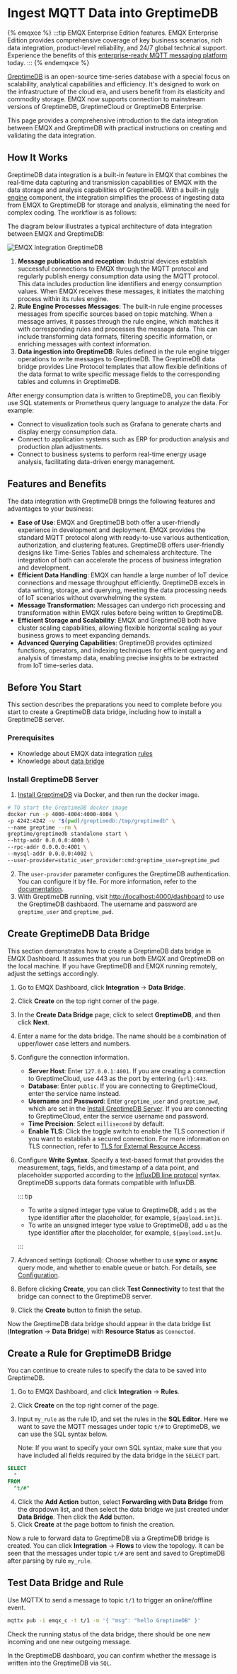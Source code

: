 # Ingest MQTT Data into GreptimeDB

{% emqxce %}
:::tip
EMQX Enterprise Edition features. EMQX Enterprise Edition provides comprehensive coverage of key business scenarios, rich data integration, product-level reliability, and 24/7 global technical support. Experience the benefits of this [enterprise-ready MQTT messaging platform](https://www.emqx.com/en/try?product=enterprise) today.
:::
{% endemqxce %}

[GreptimeDB](https://github.com/GreptimeTeam/greptimedb) is an open-source time-series database with a special focus on scalability, analytical capabilities and efficiency. It's designed to work on the infrastructure of the cloud era, and users benefit from its elasticity and commodity storage. EMQX now supports connection to mainstream versions of GreptimeDB, GreptimeCloud or GreptimeDB Enterprise.

This page provides a comprehensive introduction to the data integration between EMQX and GreptimeDB with practical instructions on creating and validating the data integration.

## How It Works

GreptimeDB data integration is a built-in feature in EMQX that combines the real-time data capturing and transmission capabilities of EMQX with the data storage and analysis capabilities of GreptimeDB. With a built-in [rule engine](./rules.md) component, the integration simplifies the process of ingesting data from EMQX to GreptimeDB for storage and analysis, eliminating the need for complex coding. The workflow is as follows:

The diagram below illustrates a typical architecture of data integration between EMQX and GreptimeDB:

![EMQX Integration GreptimeDB](./assets/emqx-integration-greptimedb)

1. **Message publication and reception**: Industrial devices establish successful connections to EMQX through the MQTT protocol and regularly publish energy consumption data using the MQTT protocol. This data includes production line identifiers and energy consumption values. When EMQX receives these messages, it initiates the matching process within its rules engine.  
2. **Rule Engine Processes Messages**: The built-in rule engine processes messages from specific sources based on topic matching. When a message arrives, it passes through the rule engine, which matches it with corresponding rules and processes the message data. This can include transforming data formats, filtering specific information, or enriching messages with context information.
3. **Data ingestion into GreptimeDB**: Rules defined in the rule engine trigger operations to write messages to GreptimeDB. The GreptimeDB data bridge provides Line Protocol templates that allow flexible definitions of the data format to write specific message fields to the corresponding tables and columns in GreptimeDB.

After energy consumption data is written to GreptimeDB, you can flexibly use SQL statements or Prometheus query language to analyze the data. For example:

- Connect to visualization tools such as Grafana to generate charts and display energy consumption data.
- Connect to application systems such as ERP for production analysis and production plan adjustments.
- Connect to business systems to perform real-time energy usage analysis, facilitating data-driven energy management.

## Features and Benefits

The data integration with GreptimeDB brings the following features and advantages to your business:

- **Ease of Use**: EMQX and GreptimeDB both offer a user-friendly experience in development and deployment. EMQX provides the standard MQTT protocol along with ready-to-use various authentication, authorization, and clustering features. GreptimeDB offers user-friendly designs like Time-Series Tables and schemaless architecture. The integration of both can accelerate the process of business integration and development.
- **Efficient Data Handling**: EMQX can handle a large number of IoT device connections and message throughput efficiently. GreptimeDB excels in data writing, storage, and querying, meeting the data processing needs of IoT scenarios without overwhelming the system.
- **Message Transformation**: Messages can undergo rich processing and transformation within EMQX rules before being written to GreptimeDB.
- **Efficient Storage and Scalability**: EMQX and GreptimeDB both have cluster scaling capabilities, allowing flexible horizontal scaling as your business grows to meet expanding demands.
- **Advanced Querying Capabilities**: GreptimeDB provides optimized functions, operators, and indexing techniques for efficient querying and analysis of timestamp data, enabling precise insights to be extracted from IoT time-series data.

## Before You Start

This section describes the preparations you need to complete before you start to create a GreptimeDB data bridge, including how to install a GreptimeDB server.

### Prerequisites

- Knowledge about EMQX data integration [rules](./rules.md)
- Knowledge about [data bridge](./data-bridges.md)

### Install GreptimeDB Server

1. [Install GreptimeDB](https://greptime.com/download) via Docker, and then run the docker image.

```bash
# TO start the GreptimeDB docker image
docker run -p 4000-4004:4000-4004 \
-p 4242:4242 -v "$(pwd)/greptimedb:/tmp/greptimedb" \
--name greptime --rm \
greptime/greptimedb standalone start \
--http-addr 0.0.0.0:4000 \
--rpc-addr 0.0.0.0:4001 \
--mysql-addr 0.0.0.0:4002 \
--user-provider=static_user_provider:cmd:greptime_user=greptime_pwd

```

2. The `user-provider` parameter configures the GreptimeDB authentication. You can configure it by file. For more information, refer to the [documentation](https://docs.greptime.com/user-guide/clients/authentication#authentication).
3. With GreptimeDB running, visit [http://localhost:4000/dashboard](http://localhost:4000/dashboard) to use the GreptimeDB dashbaord. The username and password are `greptime_user` and `greptime_pwd`.

## Create GreptimeDB Data Bridge

This section demonstrates how to create a GreptimeDB data bridge in EMQX Dashboard. It assumes that you run both EMQX and GreptimeDB on the local machine. If you have GreptimeDB and EMQX running remotely, adjust the settings accordingly.

1. Go to EMQX Dashboard, click **Integration** -> **Data Bridge**.

2. Click **Create** on the top right corner of the page.

3. In the **Create Data Bridge** page, click to select **GreptimeDB**, and then click **Next**.

4. Enter a name for the data bridge. The name should be a combination of upper/lower case letters and numbers. 

5. Configure the connection information.
   - **Server Host**: Enter `127.0.0.1:4001`. If you are creating a connection to GreptimeCloud, use 443 as the port by entering `{url}:443`.
   - **Database**: Enter `public`. If you are connecting to GreptimeCloud, enter the service name instead.
   - **Username** and **Password**: Enter `greptime_user` and `greptime_pwd`, which are set in the [Install GreptimeDB Server](#install-greptimedb-server). If you are connecting to GreptimeCloud, enter the service username and password.
   - **Time Precision**: Select `millisecond` by default. 
   - **Enable TLS**: Click the toggle switch to enable the TLS connection if you want to establish a secured connection. For more information on TLS connection, refer to [TLS for External Resource Access](../network/overview.md#tls-for-external-resource-access).

6. Configure **Write Syntax**. Specify a text-based format that provides the measurement, tags, fields, and timestamp of a data point, and placeholder supported according to the [InfluxDB line protocol](https://docs.influxdata.com/influxdb/v2.3/reference/syntax/line-protocol/) syntax. GreptimeDB supports data formats compatible with InfluxDB. <!--Select the data format as **JSON** or **Line Protocol**,-->

   <!--For **JSON** format, define data parsing method, including **Measurement**, **Timestamp**, **Fields,** and **Tags**. Note: All key values can be variables and you can also follow the [InfluxDB line protocol](https://docs.influxdata.com/influxdb/v2.5/reference/syntax/line-protocol/) to set them.-->

   <!--For **Line Protocol** format, specify a text-based format that provides the measurement, tags, fields, and timestamp of a data point, and placeholder supported according to the [InfluxDB line protocol](https://docs.influxdata.com/influxdb/v2.3/reference/syntax/line-protocol/) syntax.-->

   ::: tip

   - To write a signed integer type value to GreptimeDB, add `i` as the type identifier after the placeholder, for example, `${payload.int}i`.
   - To write an unsigned integer type value to GreptimeDB, add `u` as the type identifier after the placeholder, for example, `${payload.int}u`. 

   :::

7. Advanced settings (optional): Choose whether to use **sync** or **async** query mode, and whether to enable queue or batch. For details, see [Configuration](./data-bridges.md).

8. Before clicking **Create**, you can click **Test Connectivity** to test that the bridge can connect to the GreptimeDB server.

9. Click the **Create** button to finish the setup.

Now the GreptimeDB data bridge should appear in the data bridge list (**Integration** -> **Data Bridge**) with **Resource Status** as `Connected`.

## Create a Rule for GreptimeDB Bridge

You can continue to create rules to specify the data to be saved into GreptimeDB.

1. Go to EMQX Dashboard, and click **Integration** -> **Rules**.

2. Click **Create** on the top right corner of the page.

3. Input `my_rule` as the rule ID, and set the rules in the **SQL Editor**. Here we want to save the MQTT messages under topic `t/#`  to GreptimeDB, we can use the SQL syntax below. 

   Note: If you want to specify your own SQL syntax, make sure that you have included all fields required by the data bridge in the `SELECT` part.

  ```sql
  SELECT
    *
  FROM
    "t/#"
  ```

4. Click the **Add Action** button, select **Forwarding with Data Bridge** from the dropdown list, and then select the data bridge we just created under **Data Bridge**. Then click the **Add** button.
5. Click **Create** at the page bottom to finish the creation.

Now a rule to forward data to GreptimeDB via a GreptimeDB bridge is created. You can click **Integration** -> **Flows** to view the topology. It can be seen that the messages under topic `t/#`  are sent and saved to GreptimeDB after parsing by rule  `my_rule`.

## Test Data Bridge and Rule

Use MQTTX  to send a message to topic  `t/1`  to trigger an online/offline event.

```bash
mqttx pub -i emqx_c -t t/1 -m '{ "msg": "hello GreptimeDB" }'
```

Check the running status of the data bridge, there should be one new incoming and one new outgoing message.

In the GreptimeDB dashboard, you can confirm whether the message is written into the GreptimeDB via `SQL`.
